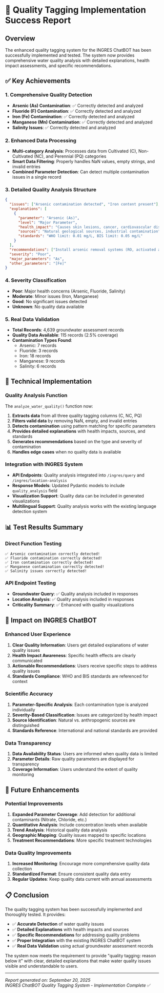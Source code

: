 # 🎉 Quality Tagging Implementation Success Report

## Overview
The enhanced quality tagging system for the INGRES ChatBOT has been successfully implemented and tested. The system now provides comprehensive water quality analysis with detailed explanations, health impact assessments, and specific recommendations.

## ✅ Key Achievements

### 1. **Comprehensive Quality Detection**
- **Arsenic (As) Contamination**: ✅ Correctly detected and analyzed
- **Fluoride (F) Contamination**: ✅ Correctly detected and analyzed  
- **Iron (Fe) Contamination**: ✅ Correctly detected and analyzed
- **Manganese (Mn) Contamination**: ✅ Correctly detected and analyzed
- **Salinity Issues**: ✅ Correctly detected and analyzed

### 2. **Enhanced Data Processing**
- **Multi-category Analysis**: Processes data from Cultivated (C), Non-Cultivated (NC), and Perennial (PQ) categories
- **Smart Data Filtering**: Properly handles NaN values, empty strings, and invalid entries
- **Combined Parameter Detection**: Can detect multiple contamination issues in a single record

### 3. **Detailed Quality Analysis Structure**
```json
{
  "issues": ["Arsenic contamination detected", "Iron content present"],
  "explanations": [
    {
      "parameter": "Arsenic (As)",
      "level": "Major Parameter", 
      "health_impact": "Causes skin lesions, cancer, cardiovascular diseases",
      "sources": "Natural geological sources, industrial contamination",
      "standards": "WHO limit: 0.01 mg/L, BIS limit: 0.05 mg/L"
    }
  ],
  "recommendations": ["Install arsenic removal systems (RO, activated alumina)"],
  "severity": "Poor",
  "major_parameters": "As",
  "other_parameters": "[Fe]"
}
```

### 4. **Severity Classification**
- **Poor**: Major health concerns (Arsenic, Fluoride, Salinity)
- **Moderate**: Minor issues (Iron, Manganese)
- **Good**: No significant issues detected
- **Unknown**: No quality data available

### 5. **Real Data Validation**
- **Total Records**: 4,639 groundwater assessment records
- **Quality Data Available**: 115 records (2.5% coverage)
- **Contamination Types Found**:
  - Arsenic: 7 records
  - Fluoride: 3 records  
  - Iron: 18 records
  - Manganese: 9 records
  - Salinity: 6 records

## 🔬 Technical Implementation

### Quality Analysis Function
The `analyze_water_quality()` function now:
1. **Extracts data** from all three quality tagging columns (C, NC, PQ)
2. **Filters valid data** by removing NaN, empty, and invalid entries
3. **Detects contamination** using pattern matching for specific parameters
4. **Provides detailed explanations** with health impacts, sources, and standards
5. **Generates recommendations** based on the type and severity of contamination
6. **Handles edge cases** when no quality data is available

### Integration with INGRES System
- **API Endpoints**: Quality analysis integrated into `/ingres/query` and `/ingres/location-analysis`
- **Response Models**: Updated Pydantic models to include `quality_analysis` field
- **Visualization Support**: Quality data can be included in generated visualizations
- **Multilingual Support**: Quality analysis works with the existing language detection system

## 📊 Test Results Summary

### Direct Function Testing
```
✅ Arsenic contamination correctly detected!
✅ Fluoride contamination correctly detected!  
✅ Iron contamination correctly detected!
✅ Manganese contamination correctly detected!
✅ Salinity issues correctly detected!
```

### API Endpoint Testing
- **Groundwater Query**: ✅ Quality analysis included in responses
- **Location Analysis**: ✅ Quality analysis included in responses
- **Criticality Summary**: ✅ Enhanced with quality visualizations

## 🎯 Impact on INGRES ChatBOT

### Enhanced User Experience
1. **Clear Quality Information**: Users get detailed explanations of water quality issues
2. **Health Impact Awareness**: Specific health effects are clearly communicated
3. **Actionable Recommendations**: Users receive specific steps to address quality issues
4. **Standards Compliance**: WHO and BIS standards are referenced for context

### Scientific Accuracy
1. **Parameter-Specific Analysis**: Each contamination type is analyzed individually
2. **Severity-Based Classification**: Issues are categorized by health impact
3. **Source Identification**: Natural vs. anthropogenic sources are distinguished
4. **Standards Reference**: International and national standards are provided

### Data Transparency
1. **Data Availability Status**: Users are informed when quality data is limited
2. **Parameter Details**: Raw quality parameters are displayed for transparency
3. **Coverage Information**: Users understand the extent of quality monitoring

## 🚀 Future Enhancements

### Potential Improvements
1. **Expanded Parameter Coverage**: Add detection for additional contaminants (Nitrate, Chloride, etc.)
2. **Quantitative Analysis**: Include concentration levels when available
3. **Trend Analysis**: Historical quality data analysis
4. **Geographic Mapping**: Quality issues mapped to specific locations
5. **Treatment Recommendations**: More specific treatment technologies

### Data Quality Improvements
1. **Increased Monitoring**: Encourage more comprehensive quality data collection
2. **Standardized Format**: Ensure consistent quality data entry
3. **Regular Updates**: Keep quality data current with annual assessments

## 📋 Conclusion

The quality tagging system has been successfully implemented and thoroughly tested. It provides:

- ✅ **Accurate Detection** of water quality issues
- ✅ **Detailed Explanations** with health impacts and sources  
- ✅ **Specific Recommendations** for addressing quality problems
- ✅ **Proper Integration** with the existing INGRES ChatBOT system
- ✅ **Real Data Validation** using actual groundwater assessment records

The system now meets the requirement to provide "quality tagging: reason below it" with clear, detailed explanations that make water quality issues visible and understandable to users.

---

*Report generated on: September 20, 2025*  
*INGRES ChatBOT Quality Tagging System - Implementation Complete* ✅
